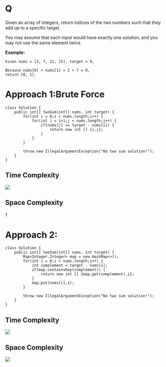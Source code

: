 # Q
Given an array of integers, return indices of the two numbers such that they add up to a specific target.

You may assume that each input would have exactly one solution, and you may not use the same element twice.

**Example:**
```
Given nums = [2, 7, 11, 15], target = 9,

Because nums[0] + nums[1] = 2 + 7 = 9,
return [0, 1].
```
# Approach 1:Brute Force
```
class Solution {
    public int[] twoSum(int[] nums, int target) {
        for(int i = 0;i < nums.length;i++) {
            for(int j = i+1;j < nums.length;j++) {
                if(nums[j] == target - nums[i]) {
                    return new int [] {i,j};
                }
            }
        }
        
        throw new IllegalArgumentException("No two sum solution!");
    }
}
```
## Time Complexity
![](http://latex.codecogs.com/gif.latex?\O(n^2))
## Space Complexity
1
# Approach 2:
```
class Solution {
    public int[] twoSum(int[] nums, int target) {
        Map<Integer,Integer> map = new HashMap<>();
        for(int i = 0;i < nums.length;i++) {
            int complement = target - nums[i];
            if(map.containsKey(complement)) {
                return new int [] {map.get(complement),i};
            }
            map.put(nums[i],i);
        }
        
        throw new IllegalArgumentException("No two sum solution!");
    }
}
```
## Time Complexity
![](http://latex.codecogs.com/gif.latex?\O(n^2))
## Space Complexity
![](http://latex.codecogs.com/gif.latex?\O(n))
